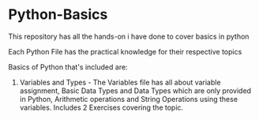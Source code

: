 # Python-Basics
This repository has all the hands-on i have done to cover basics in python

Each Python File has the practical knowledge for their respective topics 

Basics of Python that's included are:
1. Variables and Types - The Variables file has all about variable assignment, Basic Data Types and Data Types which are only provided in Python, Arithmetic operations and String Operations using these variables. Includes 2 Exercises covering the topic.
